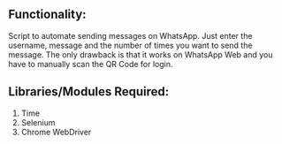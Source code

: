 ## Functionality:
Script to automate sending messages on WhatsApp. Just enter the username, message and the number of times 
you want to send the message. The only drawback is that it works on WhatsApp Web and you have to manually
scan the QR Code for login.


## Libraries/Modules Required:
1) Time
2) Selenium
3) Chrome WebDriver


